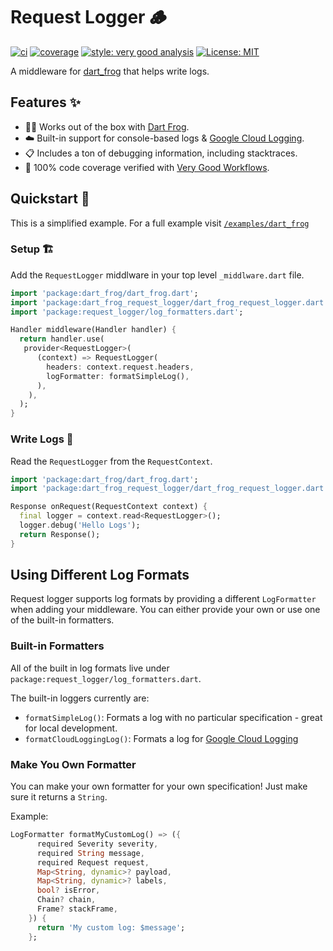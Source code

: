 # Request Logger 🪵

[![ci][ci_badge]][ci_link]
[![coverage][coverage_badge]][ci_link]
[![style: very good analysis][very_good_analysis_badge]][very_good_analysis_link]
[![License: MIT][license_badge]][license_link]

A middleware for [dart_frog](https://verygoodopensource.github.io/dart_frog/) that helps write logs.

## Features ✨

- 🎯🐸 Works out of the box with [Dart Frog](https://verygoodopensource.github.io/dart_frog/).
- ☁️ Built-in support for console-based logs & [Google Cloud Logging](https://cloud.google.com/logging).
- 📋 Includes a ton of debugging information, including stacktraces.
- 🧪 100% code coverage verified with [Very Good Workflows](https://github.com/VeryGoodOpenSource/very_good_workflows).

## Quickstart 🚀

This is a simplified example. For a full example visit [`/examples/dart_frog`](https://github.com/mtwichel/request_logger/tree/main/examples/dart_frog)

### Setup 🏗️

Add the `RequestLogger` middlware in your top level `_middlware.dart` file.

```dart
import 'package:dart_frog/dart_frog.dart';
import 'package:dart_frog_request_logger/dart_frog_request_logger.dart';
import 'package:request_logger/log_formatters.dart';

Handler middleware(Handler handler) {
  return handler.use(
   provider<RequestLogger>(
      (context) => RequestLogger(
        headers: context.request.headers,
        logFormatter: formatSimpleLog(),
      ),
    ),
  );
}
```

### Write Logs 📝

Read the `RequestLogger` from the `RequestContext`.

```dart
import 'package:dart_frog/dart_frog.dart';
import 'package:dart_frog_request_logger/dart_frog_request_logger.dart';

Response onRequest(RequestContext context) {
  final logger = context.read<RequestLogger>();
  logger.debug('Hello Logs');
  return Response();
}
```

## Using Different Log Formats

Request logger supports log formats by providing a different `LogFormatter` when adding your middleware. You can either provide your own or use one of the built-in formatters.

### Built-in Formatters

All of the built in log formats live under `package:request_logger/log_formatters.dart`.

The built-in loggers currently are:

- `formatSimpleLog()`: Formats a log with no particular specification - great for local development.
- `formatCloudLoggingLog()`: Formats a log for [Google Cloud Logging](https://cloud.google.com/logging)

### Make You Own Formatter

You can make your own formatter for your own specification! Just make sure it returns a `String`.

Example:

```dart
LogFormatter formatMyCustomLog() => ({
      required Severity severity,
      required String message,
      required Request request,
      Map<String, dynamic>? payload,
      Map<String, dynamic>? labels,
      bool? isError,
      Chain? chain,
      Frame? stackFrame,
    }) {
      return 'My custom log: $message';
    };
```

[ci_badge]: https://github.com/mtwichel/request_logger/actions/workflows/request_logger_verify_and_test.yaml/badge.svg
[ci_link]: https://github.com/mtwichel/request_logger/actions/workflows/request_logger_verify_and_test.yaml
[coverage_badge]: https://raw.githubusercontent.com/mtwichel/request_logger/main/coverage_badge.svg
[license_badge]: https://img.shields.io/badge/license-MIT-blue.svg
[license_link]: https://opensource.org/licenses/MIT
[very_good_analysis_badge]: https://img.shields.io/badge/style-very_good_analysis-B22C89.svg
[very_good_analysis_link]: https://pub.dev/packages/very_good_analysis
